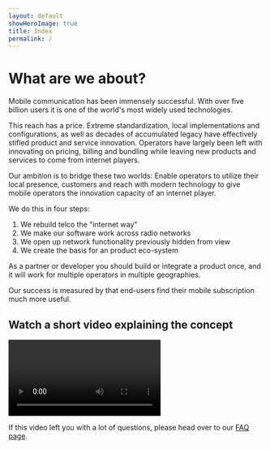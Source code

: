 ```yaml
---
layout: default
showHeroImage: true
title: Index
permalink: /
---
```


# What are we about?

Mobile communication has been immensely successful. With over five billion users it is one of the world's most widely used technologies. 

This reach has a price. Extreme standardization, local implementations and configurations,  as well as decades of accumulated legacy have effectively stifled product and service innovation. Operators have largely been left with innovating on pricing, billing and bundling while  leaving new products and services to come from internet players.

Our ambition is to bridge these two worlds: Enable operators to utilize their local presence, customers and reach with modern technology to give mobile operators the innovation capacity of an internet player. 

We do this in four steps: 
1. We rebuild telco the "internet way"
2. We make our software work across radio networks
3. We open up network functionality previously hidden from view 
4. We create the basis for an product eco-system

As a partner or developer you should build or integrate a product once, and it will work for multiple operators in multiple geographies.

Our success is measured by that end-users find their mobile subscription much more useful.

## Watch a short video explaining the concept
<div class="video-border">
    <video controls preload>
    <source src="/video/promo.mp4" type="video/mp4">
        Your browser does not support HTML5 video players.
    </video>
</div>

If this video left you with a lot of questions, please head over to our [FAQ page](/faq).